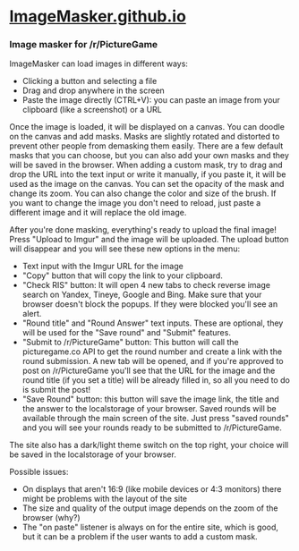 # [ImageMasker.github.io](https://imageMasker.github.io)

### Image masker for /r/PictureGame

ImageMasker can load images in different ways:
* Clicking a button and selecting a file
* Drag and drop anywhere in the screen
* Paste the image directly (CTRL+V): you can paste an image from your clipboard (like a screenshot) or a URL

Once the image is loaded, it will be displayed on a canvas. You can doodle on the canvas and add masks.
Masks are slightly rotated and distorted to prevent other people from demasking them easily.
There are a few default masks that you can choose, but you can also add your own masks and they will be saved in the browser. When adding a custom mask, try to drag and drop the URL into the text input or write it manually, if you paste it, it will be used as the image on the canvas.
You can set the opacity of the mask and change its zoom. You can also change the color and size of the brush.
If you want to change the image you don't need to reload, just paste a different image and it will replace the old image.

After you're done masking, everything's ready to upload the final image! Press "Upload to Imgur" and the image will be uploaded. The upload button will disappear and you will see these new options in the menu:
* Text input with the Imgur URL for the image
* "Copy" button that will copy the link to your clipboard.
* "Check RIS" button: It will open 4 new tabs to check reverse image search on Yandex, Tineye, Google and Bing. Make sure that your browser doesn't block the popups. If they were blocked you'll see an alert.
* "Round title" and "Round Answer" text inputs. These are optional, they will be used for the "Save round" and "Submit" features.
* "Submit to /r/PictureGame" button: This button will call the picturegame.co API to get the round number and create a link with the round submission. A new tab will be opened, and if you're approved to post on /r/PictureGame you'll see that the URL for the image and the round title (if you set a title) will be already filled in, so all you need to do is submit the post!
* "Save Round" button: this button will save the image link, the title and the answer to the localstorage of your browser. Saved rounds will be available through the main screen of the site. Just press "saved rounds" and you will see your rounds ready to be submitted to /r/PictureGame.

The site also has a dark/light theme switch on the top right, your choice will be saved in the localstorage of your browser.


Possible issues:
* On displays that aren't 16:9 (like mobile devices or 4:3 monitors) there might be problems with the layout of the site
* The size and quality of the output image depends on the zoom of the browser (why?)
* The "on paste" listener is always on for the entire site, which is good, but it can be a problem if the user wants to add a custom mask. 
